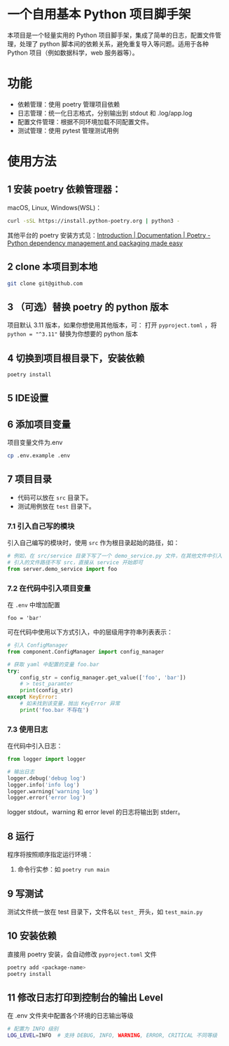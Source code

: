 # 一个自用基本 Python 项目脚手架

本项目是一个轻量实用的 Python 项目脚手架，集成了简单的日志，配置文件管理，处理了 python 脚本间的依赖关系，避免重复导入等问题。适用于各种 Python 项目（例如数据科学，web 服务器等）。

# 功能

- 依赖管理：使用 poetry 管理项目依赖
- 日志管理：统一化日志格式，分别输出到 stdout 和 .log/app.log
- 配置文件管理：根据不同环境加载不同配置文件。
- 测试管理：使用 pytest 管理测试用例

# 使用方法

## 1 安装 poetry 依赖管理器：

macOS, Linux, Windows(WSL)：
```bash
curl -sSL https://install.python-poetry.org | python3 -
```

其他平台的 poetry 安装方式见：[Introduction | Documentation | Poetry - Python dependency management and packaging made easy](https://python-poetry.org/docs/#installing-with-the-official-installer)

## 2 clone 本项目到本地

```bash
git clone git@github.com
```

## 3 （可选）替换 poetry 的 python 版本

项目默认 3.11 版本，如果你想使用其他版本，可：
打开 `pyproject.toml` ，将 `python = "^3.11"` 替换为你想要的 python 版本

## 4 切换到项目根目录下，安装依赖

```bash
poetry install
```

## 5 IDE设置

## 6 添加项目变量

项目变量文件为.env
```bash
cp .env.example .env
```

## 7 项目目录

- 代码可以放在 `src` 目录下。
- 测试用例放在 `test` 目录下。

### 7.1 引入自己写的模块

引入自己编写的模块时，使用 `src` 作为根目录起始的路径，如：
```python
# 例如，在 src/service 目录下写了一个 demo_service.py 文件，在其他文件中引入
# 引入的文件路径不写 src，直接从 service 开始即可
from server.demo_service import foo
```

### 7.2 在代码中引入项目变量

在 `.env` 中增加配置

```env
foo = 'bar'
```

可在代码中使用以下方式引入，中的层级用字符串列表表示：

```python
# 引入 ConfigManager
from component.ConfigManager import config_manager

# 获取 yaml 中配置的变量 foo.bar
try:
    config_str = config_manager.get_value(['foo', 'bar'])
    # > test_paramter
    print(config_str)
except KeyError:
    # 如未找到该变量，抛出 KeyError 异常
    print('foo.bar 不存在')
```

### 7.3 使用日志

在代码中引入日志：

```python
from logger import logger

# 输出日志
logger.debug('debug log')
logger.info('info log')
logger.warning('warning log')
logger.error('error log')
```

logger stdout，warning 和 error level 的日志将输出到 stderr。


## 8 运行

程序将按照顺序指定运行环境：
1. 命令行实参：如 `poetry run main`

## 9 写测试

测试文件统一放在 test 目录下，文件名以 `test_` 开头，如 `test_main.py`

## 10 安装依赖

直接用 poetry 安装，会自动修改 `pyproject.toml` 文件

```bash
poetry add <package-name>
poetry install
```

## 11 修改日志打印到控制台的输出 Level

在 .env 文件夹中配置各个环境的日志输出等级
```bash
# 配置为 INFO 级别
LOG_LEVEL=INFO  # 支持 DEBUG, INFO, WARNING, ERROR, CRITICAL 不同等级
```